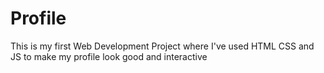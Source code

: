 # Profile
This is my first Web Development Project where I've used HTML CSS and JS to make my profile look good and interactive
